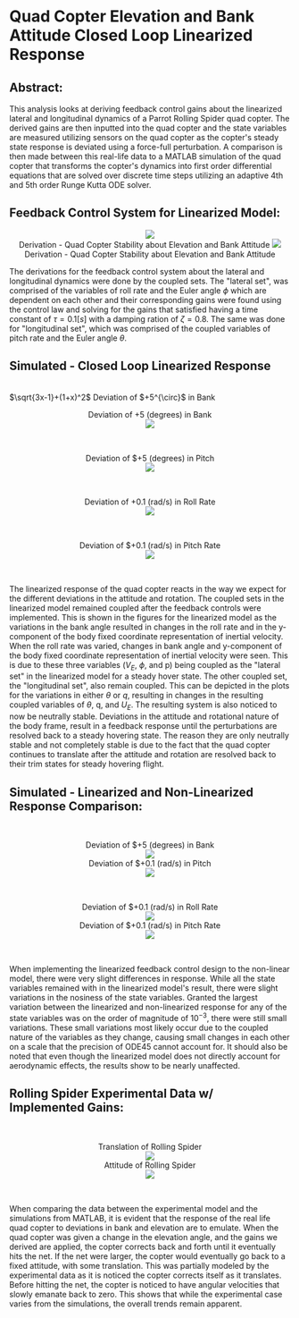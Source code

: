 
# Quad Copter Elevation and Bank Attitude Closed Loop Linearized Response

## Abstract:
This analysis looks at deriving feedback control gains about the linearized lateral and longitudinal dynamics of a Parrot Rolling Spider quad copter. The derived gains are then inputted into the quad copter and the state variables are measured utilizing sensors on the quad copter as the copter's steady state response is deviated using a force-full perturbation. A comparison is then made between this real-life data to a MATLAB simulation of the quad copter that transforms the copter's dynamics into first order differential equations that are solved over discrete time steps utilizing an adaptive 4th and 5th order Runge Kutta ODE solver.

## Feedback Control System for Linearized Model:
<p align="center">
  <img src="./Images/Deriv1.jpg" />
  <br/>
  Derivation - Quad Copter Stability about Elevation and Bank Attitude
  <img src="./Images/Deriv2.jpg" />
  <br/>
  Derivation - Quad Copter Stability about Elevation and Bank Attitude
</p>


The derivations for the feedback control system about the lateral and longitudinal dynamics were done by the coupled sets. The "lateral set", was comprised of the variables of roll rate and the Euler angle $\phi$ which are dependent on each other and their corresponding gains were found using the control law and solving for the gains that satisfied having a time constant of $\tau = 0.1 [s]$ with a damping ration of $\zeta = 0.8$. The same was done for "longitudinal set", which was comprised of the coupled variables of pitch rate and the Euler angle $\theta$.




## Simulated - Closed Loop Linearized Response
<br/>
 $\sqrt{3x-1}+(1+x)^2$
Deviation of $+5^{\circ}$  in Bank
<p align="center">
    Deviation of +5 (degrees) in Bank
    <!-- Deviation of $+5^{\circ}$ in Bank -->
    <br/>
    <img src="./Images/LBank.jpg" />
</p>
<br/>
<p align="center">
    Deviation of $+5 (degrees) in Pitch
    <!-- Deviation of $+5^{\circ}$ in Pitch -->
    <br/>
    <img src="./Images/LPitch.jpg" />
</p>
<br/>
<p align="center">
    Deviation of +0.1 (rad/s) in Roll Rate
    <!-- Deviation of +0.1 $\frac{rad}{s}$ in Roll Rate -->
    <br/>
    <img src="./Images/LRollRate.jpg" />
</p>
<br/>
<p align="center">
    Deviation of $+0.1 (rad/s) in Pitch Rate
    <!-- Deviation of $+0.1 [\frac{rad}{s}]$ in Pitch Rate -->
    <br/>
    <img src="./Images/LPitchRate.jpg" />
</p>
<br />

The linearized response of the quad copter reacts in the way we expect for the different deviations in the attitude and rotation. The coupled sets in the linearized model remained coupled after the feedback controls were implemented. This is shown in the figures for the linearized model as the variations in the bank angle resulted in changes in the roll rate and in the y-component of the body fixed coordinate representation of inertial velocity. When the roll rate was varied, changes in bank angle and y-component of the body fixed coordinate representation of inertial velocity were seen. This is due to these three variables ($V_E$, $\phi$, and p) being coupled as the "lateral set" in the linearized model for a steady hover state. The other coupled set, the "longitudinal set", also remain coupled. This can be depicted in the plots for the variations in either $\theta$ or $q$, resulting in changes in the resulting coupled variables of $\theta$, q, and $U_E$. The resulting system is also noticed to now be neutrally stable. Deviations in the attitude and rotational nature of the body frame, result in a feedback response until the perturbations are resolved back to a steady hovering state. The reason they are only neutrally stable and not completely stable is due to the fact that the quad copter continues to translate after the attitude and rotation are resolved back to their trim states for steady hovering flight. 


## Simulated - Linearized and Non-Linearized Response Comparison:
<br/>
<p align="center">
    Deviation of $+5 (degrees) in Bank
    <!-- Deviation of $+5^{\circ}$ in Bank -->
    <br/> 
    <img src="./Images/BothBank.jpg" />
    <br/> 
    Deviation of $+0.1 (rad/s) in Pitch
    <!-- Deviation of $+0.1 [\frac{rad}{s}]$ in Pitch -->
    <br/>
    <img src="./Images/BothPitch.jpg" />
</p>
<br/>
<p align="center">
    Deviation of $+0.1 (rad/s) in Roll Rate
    <!-- Deviation of $+0.1 [\frac{rad}{s}]$ in Roll Rate -->
    <br/>
    <img src="./Images/BothRollRate.jpg" />
    <br/> 
    Deviation of $+0.1 (rad/s) in Pitch Rate
    <!-- Deviation of $+0.1 [\frac{rad}{s}]$ in Pitch Rate -->
    <br/>
    <img src="./Images/BothPitchRate.jpg" />
</p>
<br />

When implementing the linearized feedback control design to the non-linear model, there were very slight differences in response. While all the state variables remained with in the linearized model's result, there were slight variations in the nosiness of the state variables. Granted the largest variation between the linearized and non-linearized response  for any of the state variables was on the order of magnitude of $10^{-3}$, there were still small variations. These small variations most likely occur due to the coupled nature of the variables as they change, causing small changes in each other on a scale that the precision of ODE45 cannot account for. It should also be noted that even though the linearized model does not directly account for aerodynamic effects, the results show to be nearly unaffected. 

## Rolling Spider Experimental Data w/ Implemented Gains:
<br/>
<p align="center">
    Translation of Rolling Spider
    <br/> 
    <img src="./Images/DroneDataTranslation.jpg" />
    <br/>
    Attitude of Rolling Spider
    <br/>
    <img src="./Images/DroneDataAttittude.jpg" />
</p>
<br />

When comparing the data between the experimental model and the simulations from MATLAB, it is evident that the response of the real life quad copter to deviations in bank and elevation are to emulate. When the quad copter was given a change in the elevation angle, and the gains we derived are applied, the copter corrects back and forth until it eventually hits the net. If the net were larger, the copter would eventually go back to a fixed attitude, with some translation. This was partially modeled by the experimental data as it is noticed the copter corrects itself as it translates. Before hitting the net, the copter is noticed to have angular velocities that slowly emanate back to zero. This shows that while the experimental case varies from the simulations, the overall trends remain apparent. 
